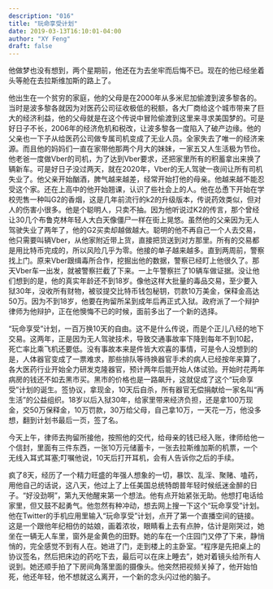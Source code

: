 ```yaml
---
description: "016"
title: "玩命享受计划"
date: 2019-03-13T16:10:01-04:00
author: "XY Feng"
draft: false
---
```

他做梦也没有想到，两个星期前，他还在为去坐牢而后悔不已。现在的他已经坐着头等舱在去拉斯维加斯的路上了。

他出生在一个贫穷的家庭，他的父母是在2000年从多米尼加偷渡到波多黎各的。当时是波多黎各就因为对医药公司征收极低的税额，各大厂商给这个城市带来了巨大的经济利益，他的父母就是在这个传说中冒险偷渡到这里来寻求美国梦的。可是好日子不长，2006年的经济危机和税改，让波多黎各一度陷入了破产边缘。他的父亲也一下子从给医药公司做专属司机变成了无业人员。全家失去了唯一的经济来源。而且他的妈妈们一直在家带他那两个月大的妹妹，一家五又人生活极为节俭。他老爸一度做Vber的司机，为了达到Vber要求，还把家里所有的积蓄拿出来换了辆新车。可是好日子没过两天，就在2020年，Vber的无人驾驶一夜间让所有司机失业了。他父亲开始酗酒，脾气越来越差，经常开始打他的母亲。他越来越不能忍受这个家。还在上高中的他开始翘课，认识了些社会上的人。他在怂恿下开始在学校兜售一种叫G2的香烟，这是几年前流行的k2的升级版本，传说药效类似，但对人的伤害小很多。他是个聪明人，只卖不抽。因为他听说过K2的传言，那个曾经让30几个布鲁克林年轻人大白天像僵尸一样在街上晃悠。虽然他的父亲因为无人驾驶失业了两年了，他的G2买卖却越做越大。聪明的他不再自己一个人去交易，他只需要叫辆Vber，从他家附近带上货，直接把货送到对方那里。所有的交易都是用比特币完成的，所以风险几乎为零。他接的单子越来越多。直到两周前，警察找上门。原来Vber跟缉毒所合作，挖掘出他的数据，警察已经盯上他很久了。那天Vber车一出发，就被警察拦截了下来。一上午警察拦了10辆车做证据。没让他们想到的是，他的真实年龄还不到18岁。像他这样大批量的毒品交易，至少要入狱30年，没收所有财物，被驳提交比特币钱包秘钥，罚款10万美金，保释金高达50万。因为不到18岁，他要在拘留所呆到成年后再正式入狱。政府派了一个辩护律师为他辩护，正在他懊悔不已的时候，面前多出了一个新的选择。

“玩命享受”计划，一百万换10天的自由。这不是什么传说，而是个正儿八经的地下交易。这两年，正是因为无人驾驶技术，导致交通事故率下降到每年不到10起，死亡率比乘飞机还要低。没有事故本来是件皆大欢喜的事情，可是令人没想到的是，人体器官变成了一票难求，那些排队等待换器官手术的病人已经按年来算了，各大医药行业开始全力研发克隆器官，预计两年后能开始人体试验。开始时花两年病房的钱还不如去黑市买。黑市的价格也是一路飙升，这就促成了这个“玩命享受”计划的诞生。签协议，拿现金，10天后自杀，所有器官无偿捐献给一家名叫“再生活”的公益组织。18岁以后入狱30年，给家里带来经济负担，还是拿100万现金，交50万保释金，10万罚款，30万给父母，自己拿10万，一天花一万，他没多想，翻到计划书最后一页，签了名。

今天上午，律师去拘留所接他，按照他的交代，给母亲的钱已经入账，律师给他一个信封，里面有三件东西，一张10万元储蓄卡，一张去拉斯维加斯的机票，一个无线入耳式耳塞;叮嘱他说，10天后打开耳机，会有人告诉你之后的手续。

疯了8天，经历了一个精力旺盛的年强人想象的一切，暴饮、乱淫、聚赌、嗑药，用他自己的话说，这八天，他过上了上任美国总统特朗普年轻时候纸迷金醉的日子。“好没劲啊”，第九天他醒来第一个想法。他有点开始紧张无助。他想打电话给家里，但又鼓不起勇气。他忽然有种冲动，想去网上搜一下这个“玩命享受”计划。他在Twitter的手机应用里输入“玩命享受”计划，点开了第一个直播空间的链接。这是一个跟他年纪相仿的姑娘，画着浓妆，眼睛看上去有点肿，估计是刚哭过，她坐在一辆无人车里，窗外是金黄色的田野。她的车在一个庄园门又停了下来，静悄悄的，完全感觉不到有人在。她进了门，走到楼上的主卧室。“程序是先把桌上的协议签名，然后把床边的药吃下去，最后可以在床上睡去”，她对着镜头给所有人说到。她还顺手拍了下房间角落里面的摄像头。他突然把视频关掉了，他开始怕死，他还年轻，他不想就这么离开，一个新的念头闪过他的脑子。
